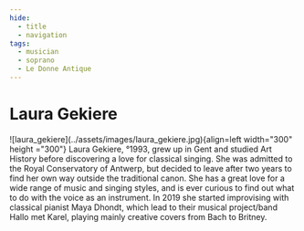 ```yaml
---
hide:
  - title
  - navigation
tags: 
  - musician
  - soprano
  - Le Donne Antique  
---
```


# Laura Gekiere

<div class="grid" markdown>
![laura_gekiere](../assets/images/laura_gekiere.jpg){align=left width="300" height ="300"}
Laura Gekiere, °1993, grew up in Gent and studied Art History before discovering a love for classical singing. She was admitted to the Royal Conservatory of Antwerp, but decided to leave after two years to find her own way outside the traditional canon. She has a great love for a wide range of music and singing styles, and is ever curious to find out what to do with the voice as an instrument. In 2019 she started improvising with classical pianist Maya Dhondt, which lead to their musical project/band Hallo met Karel, playing mainly creative covers from Bach to Britney.

</div> 


